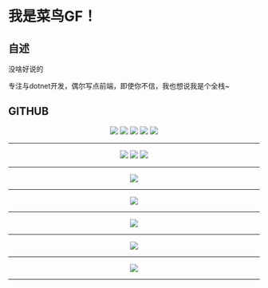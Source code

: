 <!--

### Hi there 👋

-->

# 我是菜鸟GF！

## 自述

没啥好说的

专注与dotnet开发，偶尔写点前端，即使你不信，我也想说我是个全栈~

## GITHUB

<div align="center">
    <img src="https://badges.strrl.dev/visits/Gaven-F/Gaven-F?style=flat-square&color=red&logo=github">
    <img src="https://badges.strrl.dev/years/Gaven-F?style=flat-square&color=yellow&logo=github">
    <img src="https://badges.strrl.dev/repos/Gaven-F?style=flat-square&color=blue&logo=github">
    <img src="https://badges.strrl.dev/gists/Gaven-F?style=flat-square&color=green&logo=github">
    <img src="https://badges.strrl.dev/commits/all/Gaven-F?style=flat-square&color=silver&logo=github">
  <hr />
    <img src="https://img.shields.io/badge/%E5%BA%9F%E7%89%A9%E8%AD%A6%E5%91%8A-%23eb4d4b?style=flat&label=.NET&labelColor=%23ffa502&color=%23ff6348
" />
    <img src="https://img.shields.io/badge/%E5%BA%9F%E7%89%A9%E8%AD%A6%E5%91%8A-%23eb4d4b?style=flat&label=VUE&labelColor=%23ffa502&color=%23ff6348
" />
    <img src="https://img.shields.io/badge/%E5%BA%9F%E7%89%A9%E8%AD%A6%E5%91%8A-%23eb4d4b?style=flat&label=REACT&labelColor=%23ffa502&color=%23ff6348
" />
    <hr />
    <img src="https://readme-typing-svg.herokuapp.com/?lines=GF今天又偷懒了！;GF今天居然没偷懒！&center=true&vCenter=true&color=747d8c&duration=500&pause=1000&size=30">
    <hr />
    <img src="https://github-readme-stats.vercel.app/api?username=gaven-f&show_icons=true&theme=dracula"/>
    <hr />
    <img src="https://github-readme-stats.vercel.app/api/top-langs/?username=gaven-f&show_icons=true&theme=dracula"/>
    <hr />
    <img src="https://github-profile-trophy.vercel.app/?username=gaven-f" />
    <hr />
    <img src="https://github-readme-activity-graph.vercel.app/graph?username=gaven-f&theme=github" />
    <hr />
</div>



<!--
**Gaven-F/Gaven-F** is a ✨ _special_ ✨ repository because its `README.md` (this file) appears on your GitHub profile.

Here are some ideas to get you started:

- 🔭 I’m currently working on ...
- 🌱 I’m currently learning ...
- 👯 I’m looking to collaborate on ...
- 🤔 I’m looking for help with ...
- 💬 Ask me about ...
- 📫 How to reach me: ...
- 😄 Pronouns: ...
- ⚡ Fun fact: ...
	-->

